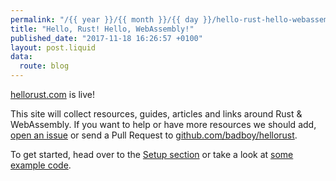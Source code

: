 ```yaml
---
permalink: "/{{ year }}/{{ month }}/{{ day }}/hello-rust-hello-webassembly"
title: "Hello, Rust! Hello, WebAssembly!"
published_date: "2017-11-18 16:26:57 +0100"
layout: post.liquid
data:
  route: blog
---
```

[hellorust.com](https://www.hellorust.com/) is live!

This site will collect resources, guides, articles and links around Rust &amp; WebAssembly.
If you want to help or have more resources we should add, [open an issue](https://github.com/badboy/hellorust/issues/new) or send a Pull Request to [github.com/badboy/hellorust](https://github.com/badboy/hellorust).

To get started, head over to the [Setup section](https://www.hellorust.com/setup/) or take a look at [some example code](https://www.hellorust.com/demos/).
